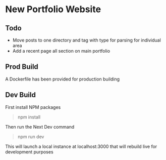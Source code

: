 # New Portfolio Website 

## Todo
- Move posts to one directory and tag with type for parsing for individual area 
- Add a recent page all section on main portfolio 

## Prod Build 
A Dockerfile has been provided for production building 

## Dev Build 
First install NPM packages 

> npm install

Then run the Next Dev command 

> npm run dev

This will launch a local instance at localhost:3000 that will rebuild live for development purposes
